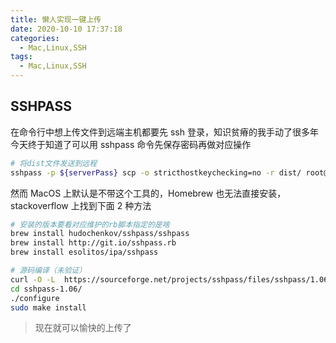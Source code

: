 ```yaml
---
title: 懒人实现一键上传
date: 2020-10-10 17:37:18
categories:
  - Mac,Linux,SSH
tags:
  - Mac,Linux,SSH
---
```


## SSHPASS

在命令行中想上传文件到远端主机都要先 ssh 登录，知识贫瘠的我手动了很多年今天终于知道了可以用 sshpass 命令先保存密码再做对应操作

```bash
# 将dist文件发送到远程
sshpass -p ${serverPass} scp -o stricthostkeychecking=no -r dist/ root@${serverIP}:/home/web/movie-trailer
```

然而 MacOS 上默认是不带这个工具的，Homebrew 也无法直接安装，stackoverflow 上找到下面 2 种方法

```bash
# 安装的版本要看对应维护的rb脚本指定的是啥
brew install hudochenkov/sshpass/sshpass
brew install http://git.io/sshpass.rb
brew install esolitos/ipa/sshpass

# 源码编译（未验证）
curl -O -L  https://sourceforge.net/projects/sshpass/files/sshpass/1.06/sshpass-1.06.tar.gz && tar xvzf sshpass-1.06.tar.gz
cd sshpass-1.06/
./configure
sudo make install
```

> 现在就可以愉快的上传了
